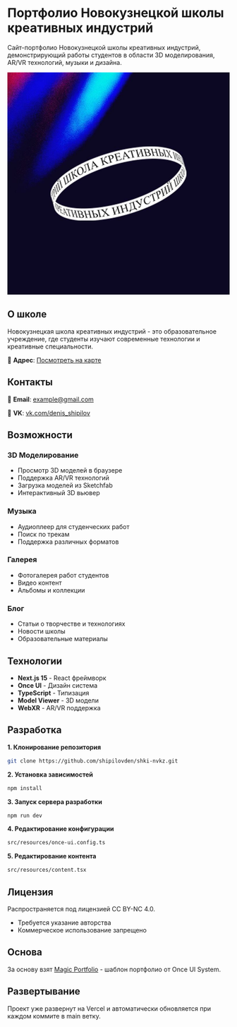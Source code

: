 # Портфолио Новокузнецкой школы креативных индустрий

Сайт-портфолио Новокузнецкой школы креативных индустрий, демонстрирующий работы студентов в области 3D моделирования, AR/VR технологий, музыки и дизайна.

![Портфолио НВКЗ](public/images/avatar.jpg)

## О школе

Новокузнецкая школа креативных индустрий - это образовательное учреждение, где студенты изучают современные технологии и креативные специальности.

📍 **Адрес**: [Посмотреть на карте](https://yandex.ru/maps/-/CLUzACZC)

## Контакты

📧 **Email**: [example@gmail.com](mailto:example@gmail.com)

📱 **VK**: [vk.com/denis_shipilov](https://vk.com/denis_shipilov)

## Возможности

### 3D Моделирование
- Просмотр 3D моделей в браузере
- Поддержка AR/VR технологий
- Загрузка моделей из Sketchfab
- Интерактивный 3D вьювер

### Музыка
- Аудиоплеер для студенческих работ
- Поиск по трекам
- Поддержка различных форматов

### Галерея
- Фотогалерея работ студентов
- Видео контент
- Альбомы и коллекции

### Блог
- Статьи о творчестве и технологиях
- Новости школы
- Образовательные материалы

## Технологии

- **Next.js 15** - React фреймворк
- **Once UI** - Дизайн система
- **TypeScript** - Типизация
- **Model Viewer** - 3D модели
- **WebXR** - AR/VR поддержка

## Разработка

**1. Клонирование репозитория**
```bash
git clone https://github.com/shipilovden/shki-nvkz.git
```

**2. Установка зависимостей**
```bash
npm install
```

**3. Запуск сервера разработки**
```bash
npm run dev
```

**4. Редактирование конфигурации**
```bash
src/resources/once-ui.config.ts
```

**5. Редактирование контента**
```bash
src/resources/content.tsx
```

## Лицензия

Распространяется под лицензией CC BY-NC 4.0.
- Требуется указание авторства
- Коммерческое использование запрещено

## Основа

За основу взят [Magic Portfolio](https://github.com/once-ui-system/magic-portfolio) - шаблон портфолио от Once UI System.

## Развертывание

Проект уже развернут на Vercel и автоматически обновляется при каждом коммите в main ветку.